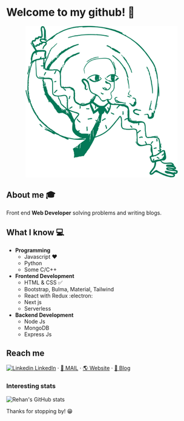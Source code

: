 # Welcome to my github! 👋

<div align="center">
	<img src = "https://github.com/relativelyrehan/Images/blob/master/him.png" height="400">
</div>


## About me :mortar_board:
Front end **Web Developer** solving problems and writing blogs.

## What I know :computer:
- **Programming**
	- Javascript ❤️
	- Python
	- Some C/C++
- **Frontend Development**
	- HTML & CSS :white_check_mark:
	- Bootstrap, Bulma, Material, Tailwind
	- React with Redux :electron:
	- Next js
	- Serverless
 - **Backend Development**
    - Node Js
    - MongoDB
    - Express Js

## Reach me 
[![Linkedin](https://i.stack.imgur.com/gVE0j.png) LinkedIn](https://www.linkedin.com/in/relativelyrehan/) ·
[:email: MAIL](mailto:rehan18alam@gmail.com) · [🌎  Website](https://relativelyrehan.vercel.app/) ·
[🚀 Blog](https://xenox.dev)


### Interesting stats
![Rehan's GitHub stats](https://github-readme-stats.vercel.app/api?username=relativelyrehan&show_icons=true&theme=radical&count_private=true)

Thanks for stopping by! 😁
